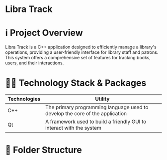 # Libra Track

# ℹ️ Project Overview

Libra Track is a C++ application designed to efficiently manage a library's operations, providing a user-friendly interface for library staff and patrons. This system offers a comprehensive set of features for tracking books, users, and their interactions.

# 👨‍💻 Technology Stack & Packages

| Technologies | Utility |
| --- | --- |
| C++ | The primary programming language used to develop the core of the application |
| Qt | A framework used to build a friendly GUI to interact with the system |

# 📁 Folder Structure